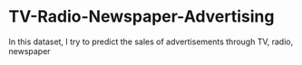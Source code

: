 # TV-Radio-Newspaper-Advertising
In this dataset, I try to predict the sales of advertisements through TV, radio, newspaper
